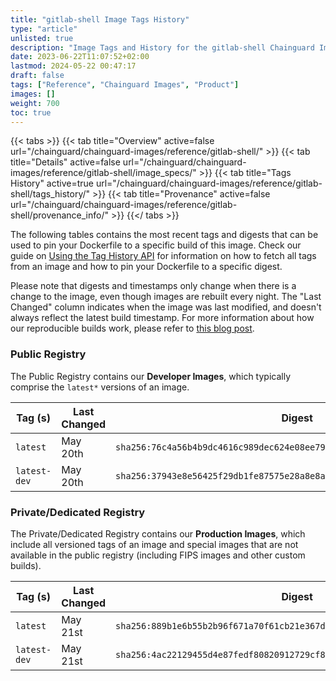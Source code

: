 ```yaml
---
title: "gitlab-shell Image Tags History"
type: "article"
unlisted: true
description: "Image Tags and History for the gitlab-shell Chainguard Image"
date: 2023-06-22T11:07:52+02:00
lastmod: 2024-05-22 00:47:17
draft: false
tags: ["Reference", "Chainguard Images", "Product"]
images: []
weight: 700
toc: true
---
```


{{< tabs >}}
{{< tab title="Overview" active=false url="/chainguard/chainguard-images/reference/gitlab-shell/" >}}
{{< tab title="Details" active=false url="/chainguard/chainguard-images/reference/gitlab-shell/image_specs/" >}}
{{< tab title="Tags History" active=true url="/chainguard/chainguard-images/reference/gitlab-shell/tags_history/" >}}
{{< tab title="Provenance" active=false url="/chainguard/chainguard-images/reference/gitlab-shell/provenance_info/" >}}
{{</ tabs >}}

The following tables contains the most recent tags and digests that can be used to pin your Dockerfile to a specific build of this image. Check our guide on [Using the Tag History API](/chainguard/chainguard-images/using-the-tag-history-api/) for information on how to fetch all tags from an image and how to pin your Dockerfile to a specific digest.

Please note that digests and timestamps only change when there is a change to the image, even though images are rebuilt every night. The "Last Changed" column indicates when the image was last modified, and doesn't always reflect the latest build timestamp. For more information about how our reproducible builds work, please refer to [this blog post](https://www.chainguard.dev/unchained/reproducing-chainguards-reproducible-image-builds).

### Public Registry
The Public Registry contains our **Developer Images**, which typically comprise the `latest*` versions of an image.

| Tag (s)       | Last Changed | Digest                                                                    |
|---------------|--------------|---------------------------------------------------------------------------|
|  `latest`     | May 20th     | `sha256:76c4a56b4b9dc4616c989dec624e08ee791300db64c16479e8d4cfc1ac0f148e` |
|  `latest-dev` | May 20th     | `sha256:37943e8e56425f29db1fe87575e28a8e8a50eb9a036cf362e73afab72778eaa0` |


### Private/Dedicated Registry
The Private/Dedicated Registry contains our **Production Images**, which include all versioned tags of an image and special images that are not available in the public registry (including FIPS images and other custom builds).

| Tag (s)       | Last Changed | Digest                                                                    |
|---------------|--------------|---------------------------------------------------------------------------|
|  `latest`     | May 21st     | `sha256:889b1e6b55b2b96f671a70f61cb21e367d0a5f41e6eb2afb00063f0984105982` |
|  `latest-dev` | May 21st     | `sha256:4ac22129455d4e87fedf80820912729cf891d84195bf5b3cc3fd4f30dfe14e29` |

